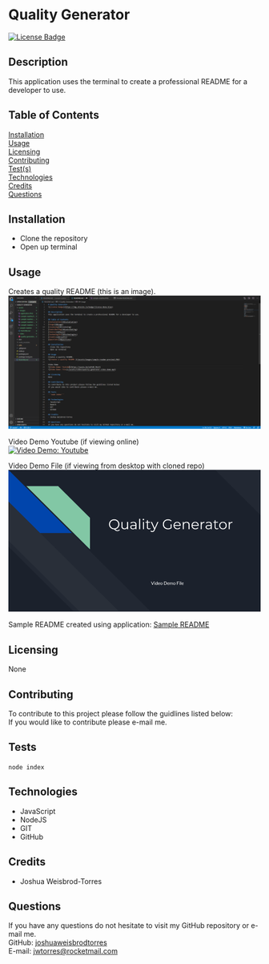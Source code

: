 # Quality Generator
[![License Badge](https://img.shields.io/badge/license-None-red)](#)

## Description  
This application uses the terminal to create a professional README for a developer to use.

## Table of Contents  
[Installation](#Installation)  
[Usage](#Usage)  
[Licensing](#Licensing)  
[Contributing](#Contributing)  
[Test(s)](#Tests)  
[Technologies](#Technologies)  
[Credits](#Credits)  
[Questions](#Questions)

## Installation
- Clone the repository
- Open up terminal

## Usage  
Creates a quality README (this is an image).  
![Creates a quality README.](/assets/images/sample-readme-preview1.PNG)  

Video Demo Youtube (if viewing online)   
[![Video Demo: Youtube](https://img.youtube.com/vi/82J_HAWHDiI/maxresdefault.jpg)](https://www.youtube.com/watch?v=82J_HAWHDiI)  

Video Demo File (if viewing from desktop with cloned repo)   
[![Video Demo: File](/assets/images/image-video-demo-file.png)](/assets/video/quality-generator-video-demo.mp4)  

Sample README created using application:
[Sample README](/assets/sample-readme/README.md)

## Licensing  
None  

## Contributing  
To contribute to this project please follow the guidlines listed below:  
If you would like to contribute please e-mail me.

## Tests
```node index```

## Technologies 
- JavaScript
- NodeJS
- GIT
- GitHub

## Credits 
- Joshua Weisbrod-Torres

## Questions  
If you have any questions do not hesitate to visit my GitHub repository or e-mail me.  
GitHub: [joshuaweisbrodtorres](https://github.com/joshuaweisbrodtorres)  
E-mail: [jwtorres@rocketmail.com](mailto:jwtorres@rocketmail.com)
